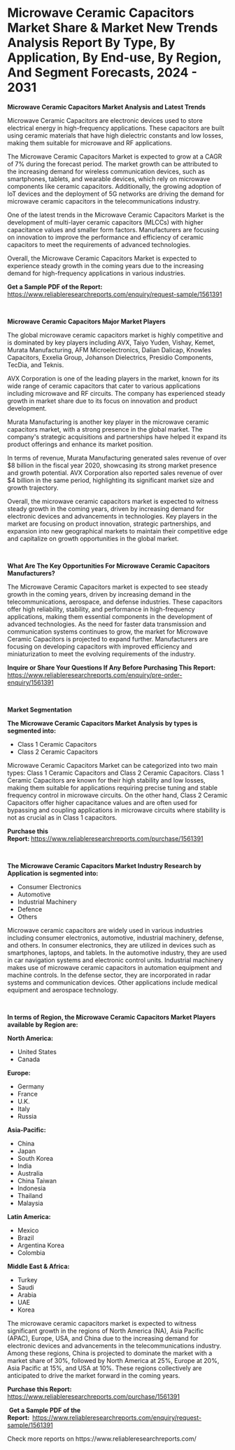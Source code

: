 <p><h1>Microwave Ceramic Capacitors Market Share & Market New Trends Analysis Report By Type, By Application, By End-use, By Region, And Segment Forecasts, 2024 - 2031</h1></p><p><strong>Microwave Ceramic Capacitors Market Analysis and Latest Trends</strong></p>
<p><p>Microwave Ceramic Capacitors are electronic devices used to store electrical energy in high-frequency applications. These capacitors are built using ceramic materials that have high dielectric constants and low losses, making them suitable for microwave and RF applications.</p><p>The Microwave Ceramic Capacitors Market is expected to grow at a CAGR of 7% during the forecast period. The market growth can be attributed to the increasing demand for wireless communication devices, such as smartphones, tablets, and wearable devices, which rely on microwave components like ceramic capacitors. Additionally, the growing adoption of IoT devices and the deployment of 5G networks are driving the demand for microwave ceramic capacitors in the telecommunications industry.</p><p>One of the latest trends in the Microwave Ceramic Capacitors Market is the development of multi-layer ceramic capacitors (MLCCs) with higher capacitance values and smaller form factors. Manufacturers are focusing on innovation to improve the performance and efficiency of ceramic capacitors to meet the requirements of advanced technologies.</p><p>Overall, the Microwave Ceramic Capacitors Market is expected to experience steady growth in the coming years due to the increasing demand for high-frequency applications in various industries.</p></p>
<p><strong>Get a Sample PDF of the Report:&nbsp;</strong> <a href="https://www.reliableresearchreports.com/enquiry/request-sample/1561391">https://www.reliableresearchreports.com/enquiry/request-sample/1561391</a></p>
<p>&nbsp;</p>
<p><strong>Microwave Ceramic Capacitors Major Market Players</strong></p>
<p><p>The global microwave ceramic capacitors market is highly competitive and is dominated by key players including AVX, Taiyo Yuden, Vishay, Kemet, Murata Manufacturing, AFM Microelectronics, Dalian Dalicap, Knowles Capacitors, Exxelia Group, Johanson Dielectrics, Presidio Components, TecDia, and Teknis.</p><p>AVX Corporation is one of the leading players in the market, known for its wide range of ceramic capacitors that cater to various applications including microwave and RF circuits. The company has experienced steady growth in market share due to its focus on innovation and product development.</p><p>Murata Manufacturing is another key player in the microwave ceramic capacitors market, with a strong presence in the global market. The company's strategic acquisitions and partnerships have helped it expand its product offerings and enhance its market position.</p><p>In terms of revenue, Murata Manufacturing generated sales revenue of over $8 billion in the fiscal year 2020, showcasing its strong market presence and growth potential. AVX Corporation also reported sales revenue of over $4 billion in the same period, highlighting its significant market size and growth trajectory.</p><p>Overall, the microwave ceramic capacitors market is expected to witness steady growth in the coming years, driven by increasing demand for electronic devices and advancements in technologies. Key players in the market are focusing on product innovation, strategic partnerships, and expansion into new geographical markets to maintain their competitive edge and capitalize on growth opportunities in the global market.</p></p>
<p>&nbsp;</p>
<p><strong>What Are The Key Opportunities For Microwave Ceramic Capacitors Manufacturers?</strong></p>
<p><p>The Microwave Ceramic Capacitors market is expected to see steady growth in the coming years, driven by increasing demand in the telecommunications, aerospace, and defense industries. These capacitors offer high reliability, stability, and performance in high-frequency applications, making them essential components in the development of advanced technologies. As the need for faster data transmission and communication systems continues to grow, the market for Microwave Ceramic Capacitors is projected to expand further. Manufacturers are focusing on developing capacitors with improved efficiency and miniaturization to meet the evolving requirements of the industry.</p></p>
<p><strong>Inquire or Share Your Questions If Any Before Purchasing This Report:</strong> <a href="https://www.reliableresearchreports.com/enquiry/pre-order-enquiry/1561391">https://www.reliableresearchreports.com/enquiry/pre-order-enquiry/1561391</a></p>
<p>&nbsp;</p>
<p><strong>Market Segmentation</strong></p>
<p><strong>The Microwave Ceramic Capacitors Market Analysis by types is segmented into:</strong></p>
<p><ul><li>Class 1 Ceramic Capacitors</li><li>Class 2 Ceramic Capacitors</li></ul></p>
<p><p>Microwave Ceramic Capacitors Market can be categorized into two main types: Class 1 Ceramic Capacitors and Class 2 Ceramic Capacitors. Class 1 Ceramic Capacitors are known for their high stability and low losses, making them suitable for applications requiring precise tuning and stable frequency control in microwave circuits. On the other hand, Class 2 Ceramic Capacitors offer higher capacitance values and are often used for bypassing and coupling applications in microwave circuits where stability is not as crucial as in Class 1 capacitors.</p></p>
<p><strong>Purchase this Report:&nbsp;</strong><a href="https://www.reliableresearchreports.com/purchase/1561391">https://www.reliableresearchreports.com/purchase/1561391</a></p>
<p>&nbsp;</p>
<p><strong>The Microwave Ceramic Capacitors Market Industry Research by Application is segmented into:</strong></p>
<p><ul><li>Consumer Electronics</li><li>Automotive</li><li>Industrial Machinery</li><li>Defence</li><li>Others</li></ul></p>
<p><p>Microwave ceramic capacitors are widely used in various industries including consumer electronics, automotive, industrial machinery, defense, and others. In consumer electronics, they are utilized in devices such as smartphones, laptops, and tablets. In the automotive industry, they are used in car navigation systems and electronic control units. Industrial machinery makes use of microwave ceramic capacitors in automation equipment and machine controls. In the defense sector, they are incorporated in radar systems and communication devices. Other applications include medical equipment and aerospace technology.</p></p>
<p>&nbsp;</p>
<p><strong>In terms of Region, the Microwave Ceramic Capacitors Market Players available by Region are:</strong></p>
<p>
    <p> <strong> North America: </strong>
        <ul>
            <li>United States</li>
            <li>Canada</li>
        </ul>
        </p> 
    <p> <strong> Europe: </strong>
        <ul>
            <li>Germany</li>
            <li>France</li>
            <li>U.K.</li>
            <li>Italy</li>
            <li>Russia</li>
        </ul>
        </p> 
    <p> <strong> Asia-Pacific: </strong>
        <ul>
            <li>China</li>
            <li>Japan</li>
            <li>South Korea</li>
            <li>India</li>
            <li>Australia</li>
            <li>China Taiwan</li>
            <li>Indonesia</li>
            <li>Thailand</li>
            <li>Malaysia</li>
        </ul>
        </p> 
    <p> <strong> Latin America: </strong>
        <ul>
            <li>Mexico</li>
            <li>Brazil</li>
            <li>Argentina Korea</li>
            <li>Colombia</li>
        </ul>
        </p> 
    <p> <strong> Middle East & Africa: </strong>
        <ul>
            <li>Turkey</li>
            <li>Saudi</li>
            <li>Arabia</li>
            <li>UAE</li>
            <li>Korea</li>
        </ul>
    </p>
    </p>
<p><p>The microwave ceramic capacitors market is expected to witness significant growth in the regions of North America (NA), Asia Pacific (APAC), Europe, USA, and China due to the increasing demand for electronic devices and advancements in the telecommunications industry. Among these regions, China is projected to dominate the market with a market share of 30%, followed by North America at 25%, Europe at 20%, Asia Pacific at 15%, and USA at 10%. These regions collectively are anticipated to drive the market forward in the coming years.</p></p>
<p><strong>Purchase this Report: </strong><a href="https://www.reliableresearchreports.com/purchase/1561391">https://www.reliableresearchreports.com/purchase/1561391</a></p>
<p>&nbsp;<strong>Get a Sample PDF of the Report:&nbsp;&nbsp;</strong><a href="https://www.reliableresearchreports.com/enquiry/request-sample/1561391">https://www.reliableresearchreports.com/enquiry/request-sample/1561391</a></p>
<p><strong></strong></p>
<p>Check more reports on https://www.reliableresearchreports.com/</p>